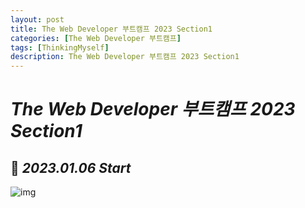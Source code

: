 ```yaml
---
layout: post
title: The Web Developer 부트캠프 2023 Section1
categories: [The Web Developer 부트캠프]
tags: [ThinkingMyself]
description: The Web Developer 부트캠프 2023 Section1
---
```


# **_The Web Developer 부트캠프 2023 Section1_**

## 🧐 **_2023.01.06 Start_**

![img](<img width="1440" alt="Screen Shot 2023-01-06 at 1 13 20 PM" src="https://user-images.githubusercontent.com/99087502/211004859-ca7b0a8a-b183-43df-be7e-2c0509541951.png">)
